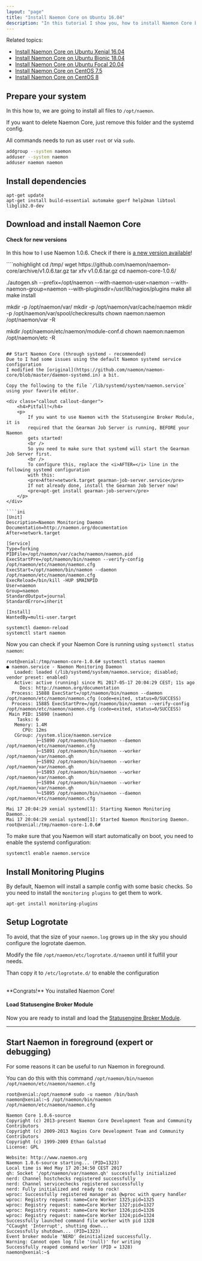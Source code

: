 ```yaml
---
layout: "page"
title: "Install Naemon Core on Ubuntu 16.04"
description: "In this tutorial I show you, how to install Naemon Core by yourself"
---
```


Related topics:

- <a href="{{ site.url }}/tutorials/install-naemon">Install Naemon Core on Ubuntu Xenial 16.04</a>
- <a href="{{ site.url }}/tutorials/install-naemon-bionic">Install Naemon Core on Ubuntu Bionic 18.04</a>
- <a href="{{ site.url }}/tutorials/install-naemon-focal">Install Naemon Core on Ubuntu Focal 20.04</a>
- <a href="{{ site.url }}/tutorials/install-naemon-centos7">Install Naemon Core on CentOS 7.5</a>
- <a href="{{ site.url }}/tutorials/install-naemon-centos8">Install Naemon Core on CentOS 8</a>

## Prepare your system
In this how to, we are going to install all files to `/opt/naemon`.

If you want to delete Naemon Core, just remove this folder and the systemd config.

All commands needs to run as user `root` or via `sudo`.

````bash
addgroup --system naemon
adduser --system naemon
adduser naemon naemon
````

## Install dependencies

````nohighlight
apt-get update
apt-get install build-essential automake gperf help2man libtool libglib2.0-dev
````

## Download and install Naemon Core
<div class="callout callout-info">
    <h4>Check for new versions</h4>
    <p>
        In this how to I use Naemon 1.0.6. Check if there is
        <a href="https://github.com/naemon/naemon-core/releases" target="_blank">a new version available</a>!
    </p>
</div>
````nohighlight
cd /tmp/
wget https://github.com/naemon/naemon-core/archive/v1.0.6.tar.gz
tar xfv v1.0.6.tar.gz
cd naemon-core-1.0.6/

./autogen.sh --prefix=/opt/naemon --with-naemon-user=naemon --with-naemon-group=naemon --with-pluginsdir=/usr/lib/nagios/plugins
make all
make install

mkdir -p /opt/naemon/var/
mkdir -p /opt/naemon/var/cache/naemon
mkdir -p /opt/naemon/var/spool/checkresults
chown naemon:naemon /opt/naemon/var -R

mkdir /opt/naemon/etc/naemon/module-conf.d
chown naemon:naemon /opt/naemon/etc -R
````

## Start Naemon Core (through systemd - recommended)
Due to I had some issues using the default Naemon systemd service configuration
I modified the [original](https://github.com/naemon/naemon-core/blob/master/daemon-systemd.in) a bit.

Copy the following to the file `/lib/systemd/system/naemon.service` using your favorite editor.

<div class="callout callout-danger">
    <h4>Pitfall!</h4>
    <p>
        If you want to use Naemon with the Statusengine Broker Module, it is
        required that the Gearman Job Server is running, BEFORE your Naemon
        gets started!
        <br />
        So you need to make sure that systemd will start the Gearman Job Server first.
        <br />
        To configure this, replace the <i>AFTER=</i> line in the following systemd configuration
        with this:
        <pre>After=network.target gearman-job-server.service</pre>
        If not already done, install the Gearman Job Server now!
        <pre>apt-get install gearman-job-server</pre>
    </p>
</div>

````ini
[Unit]
Description=Naemon Monitoring Daemon
Documentation=http://naemon.org/documentation
After=network.target

[Service]
Type=forking
PIDFile=/opt/naemon/var/cache/naemon/naemon.pid
ExecStartPre=/opt/naemon/bin/naemon --verify-config /opt/naemon/etc/naemon/naemon.cfg
ExecStart=/opt/naemon/bin/naemon --daemon /opt/naemon/etc/naemon/naemon.cfg
ExecReload=/bin/kill -HUP $MAINPID
User=naemon
Group=naemon
StandardOutput=journal
StandardError=inherit

[Install]
WantedBy=multi-user.target

````


````nohighlight
systemctl daemon-reload
systemctl start naemon
````

Now you can check if your Naemon Core is running using `systemctl status naemon`:
````nohighlight
root@xenial:/tmp/naemon-core-1.0.6# systemctl status naemon
● naemon.service - Naemon Monitoring Daemon
   Loaded: loaded (/lib/systemd/system/naemon.service; disabled; vendor preset: enabled)
   Active: active (running) since Mi 2017-05-17 20:04:29 CEST; 11s ago
     Docs: http://naemon.org/documentation
  Process: 15888 ExecStart=/opt/naemon/bin/naemon --daemon /opt/naemon/etc/naemon/naemon.cfg (code=exited, status=0/SUCCESS)
  Process: 15885 ExecStartPre=/opt/naemon/bin/naemon --verify-config /opt/naemon/etc/naemon/naemon.cfg (code=exited, status=0/SUCCESS)
 Main PID: 15890 (naemon)
    Tasks: 6
   Memory: 1.4M
      CPU: 12ms
   CGroup: /system.slice/naemon.service
           ├─15890 /opt/naemon/bin/naemon --daemon /opt/naemon/etc/naemon/naemon.cfg
           ├─15891 /opt/naemon/bin/naemon --worker /opt/naemon/var/naemon.qh
           ├─15892 /opt/naemon/bin/naemon --worker /opt/naemon/var/naemon.qh
           ├─15893 /opt/naemon/bin/naemon --worker /opt/naemon/var/naemon.qh
           ├─15894 /opt/naemon/bin/naemon --worker /opt/naemon/var/naemon.qh
           └─15895 /opt/naemon/bin/naemon --daemon /opt/naemon/etc/naemon/naemon.cfg

Mai 17 20:04:29 xenial systemd[1]: Starting Naemon Monitoring Daemon...
Mai 17 20:04:29 xenial systemd[1]: Started Naemon Monitoring Daemon.
root@xenial:/tmp/naemon-core-1.0.6#
````
To make sure that you Naemon will start automatically on boot, you need to
enable the systemd configuration:
````nohighlight
systemctl enable naemon.service
````

## Install Monitoring Plugins
By default, Naemon will install a sample config with some basic checks.
So you need to install the `monitoring plugins` to get them to work.
````nohighlight
apt-get install monitoring-plugins
````

## Setup Logrotate
To avoid, that the size of your `naemon.log` grows up in the sky you should configure
the logrotate daemon.

Modify the file `/opt/naemon/etc/logrotate.d/naemon` until it fulfill your needs.

Than copy it to `/etc/logrotate.d/` to enable the configuration

<br />
**Congrats!** You installed Naemon Core!

<div class="callout callout-info">
    <h4>Load Statusengine Broker Module</h4>
    <p>
        Now you are ready to install and load the
        <a href="{{ site.url }}/broker">Statusengine Broker Module</a>.
    </p>
</div>

---

## Start Naemon in foreground (expert or debugging)
For some reasons it can be useful  to run Naemon in foreground.

You can do this with this command `/opt/naemon/bin/naemon /opt/naemon/etc/naemon/naemon.cfg`
````nohighlight
root@xenial:/opt/naemon# sudo -u naemon /bin/bash
naemon@xenial:~$ /opt/naemon/bin/naemon /opt/naemon/etc/naemon/naemon.cfg

Naemon Core 1.0.6-source
Copyright (c) 2013-present Naemon Core Development Team and Community Contributors
Copyright (c) 2009-2013 Nagios Core Development Team and Community Contributors
Copyright (c) 1999-2009 Ethan Galstad
License: GPL

Website: http://www.naemon.org
Naemon 1.0.6-source starting... (PID=1323)
Local time is Wed May 17 20:34:50 CEST 2017
qh: Socket '/opt/naemon/var/naemon.qh' successfully initialized
nerd: Channel hostchecks registered successfully
nerd: Channel servicechecks registered successfully
nerd: Fully initialized and ready to rock!
wproc: Successfully registered manager as @wproc with query handler
wproc: Registry request: name=Core Worker 1325;pid=1325
wproc: Registry request: name=Core Worker 1327;pid=1327
wproc: Registry request: name=Core Worker 1326;pid=1326
wproc: Registry request: name=Core Worker 1324;pid=1324
Successfully launched command file worker with pid 1328
^CCaught 'Interrupt', shutting down...
Successfully shutdown... (PID=1323)
Event broker module 'NERD' deinitialized successfully.
Warning: Cannot open log file '(null)' for writing
Successfully reaped command worker (PID = 1328)
naemon@xenial:~$
````
